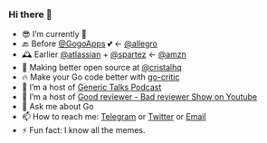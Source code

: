 ### Hi there 👋

- 😎 I’m currently 🌴
- 🔙 Before [@GogoApps](https://github.com/GogoApps) 💕 <- [@allegro](https://github.com/allegro)
- 🕰️ Earlier [@atlassian](https://github.com/atlassian) + [@spartez](https://github.com/spartez) <- [@amzn](https://github.com/amzn)
- 🚀 Making better open source at [@cristalhq](https://github.com/cristalhq)
- 🔥 Make your Go code better with [go-critic](https://github.com/go-critic/go-critic)
- 👯 I’m a host of [Generic Talks Podcast](https://generictalks.com)
- 🤔 I’m a host of [Good reviewer - Bad reviewer Show on Youtube](https://www.youtube.com/channel/UC8_A5W8g7UV0pk0uL66iQAQ)
- 💬 Ask me about Go
- 📫 How to reach me: [Telegram](https://t.me/olegkovalov) or [Twitter](https://twitter.com/oleg_kovalov) or [Email](mailto:oleg@hey.com)
- ⚡ Fun fact: I know all the memes.
